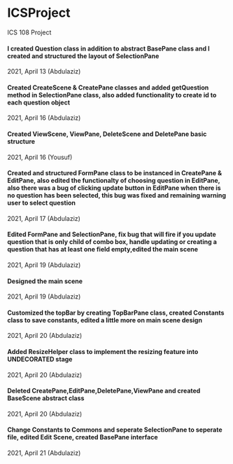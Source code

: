 # ICSProject

ICS 108 Project


#### I created Question class in addition to abstract BasePane class and I created and structured the layout of SelectionPane
2021, April 13 (Abdulaziz)


#### Created CreateScene & CreatePane classes and added getQuestion method in SelectionPane class, also added functionality to create id to each question object 
2021, April 16 (Abdulaziz)


#### Created ViewScene, ViewPane, DeleteScene and DeletePane basic structure 
2021, April 16 (Yousuf)


#### Created and structured FormPane class to be instanced in CreatePane & EditPane, also edited the functionalty of choosing question in EditPane, also there was a bug of clicking update button in EditPane when there is no question has been selected, this bug was fixed and remaining warning user to select question
2021, April 17 (Abdulaziz)


#### Edited FormPane and SelectionPane, fix bug that will fire if you update question that is only child of combo box, handle updating or creating a question that has at least one field empty,edited the main scene
2021, April 19 (Abdulaziz)


#### Designed the main scene
2021, April 19 (Abdulaziz)


#### Customized the topBar by creating TopBarPane class, created Constants class to save constants, edited a little more on main scene design
2021, April 20 (Abdulaziz)


#### Added ResizeHelper class to implement the resizing feature into UNDECORATED stage
2021, April 20 (Abdulaziz)


#### Deleted CreatePane,EditPane,DeletePane,ViewPane and created BaseScene abstract class
2021, April 20 (Abdulaziz)


#### Change Constants to Commons and seperate SelectionPane to seperate file, edited Edit Scene, created BasePane interface
2021, April 21 (Abdulaziz)